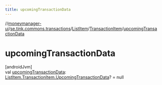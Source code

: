 ```yaml
---
title: upcomingTransactionData
---
```

//[moneymanager-ui](../../../../index.html)/[se.tink.commons.transactions](../../index.html)/[ListItem](../index.html)/[TransactionItem](index.html)/[upcomingTransactionData](upcoming-transaction-data.html)



# upcomingTransactionData



[androidJvm]\
val [upcomingTransactionData](upcoming-transaction-data.html): [ListItem.TransactionItem.UpcomingTransactionData](-upcoming-transaction-data/index.html)? = null




